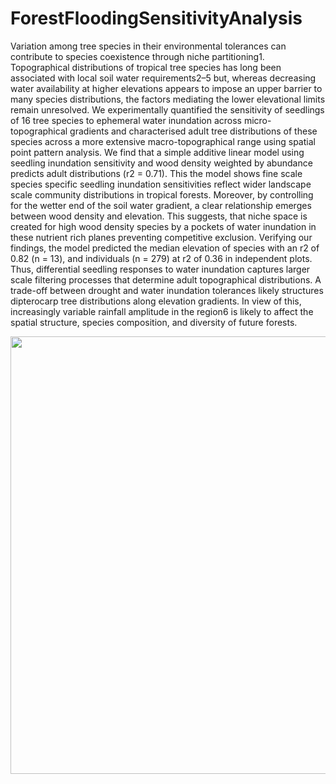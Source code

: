 # ForestFloodingSensitivityAnalysis

Variation among tree species in their environmental tolerances can contribute to species coexistence through niche partitioning1. Topographical distributions of tropical tree species has long been associated with local soil water requirements2–5 but, whereas decreasing water availability at higher elevations appears to impose an upper barrier to many species distributions, the factors mediating the lower elevational limits remain unresolved. We experimentally quantified the sensitivity of seedlings of 16 tree species to ephemeral water inundation across micro-topographical gradients and characterised adult tree distributions of these species across a more extensive macro-topographical range using spatial point pattern analysis. We find that a simple additive linear model using seedling inundation sensitivity and wood density weighted by abundance predicts adult distributions (r2 = 0.71). This the model shows fine scale species specific seedling inundation sensitivities reflect wider landscape scale community distributions in tropical forests. Moreover, by controlling for the wetter end of the soil water gradient, a clear relationship emerges between wood density and elevation. This suggests, that niche space is created for high wood density species by a pockets of water inundation in these nutrient rich planes preventing competitive exclusion. Verifying our findings, the model predicted the median elevation of species with an r2 of 0.82 (n = 13), and individuals (n = 279) at r2 of 0.36 in independent plots. Thus, differential seedling responses to water inundation captures larger scale filtering processes that determine adult topographical distributions. A trade-off between drought and water inundation tolerances likely structures dipterocarp tree distributions along elevation gradients. In view of this, increasingly variable rainfall amplitude in the region6 is likely to affect the spatial structure, species composition, and diversity of future forests.

<img src="https://s3-eu-west-1.amazonaws.com/james.margrove/ForestFloodingReadMe/Figure1.png" width="700" />
